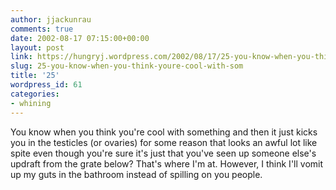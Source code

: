 ```yaml
---
author: jjackunrau
comments: true
date: 2002-08-17 07:15:00+00:00
layout: post
link: https://hungryj.wordpress.com/2002/08/17/25-you-know-when-you-think-youre-cool-with-som/
slug: 25-you-know-when-you-think-youre-cool-with-som
title: '25'
wordpress_id: 61
categories:
- whining
---
```


You know when you think you're cool with something and then it just kicks you in the testicles (or ovaries) for some reason that looks an awful lot like spite even though you're sure it's just that you've seen up someone else's updraft from the grate below?  That's where I'm at.  However, I think I'll vomit up my guts in the bathroom instead of spilling on you people.
